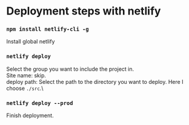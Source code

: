 # Deployment steps with netlify

### `npm install netlify-cli -g`
  Install global netlify

### `netlify deploy`
  Select the group you want to include the project in.\
  Site name: skip.\
  deploy path: Select the path to the directory you want to deploy. Here I choose `./src`.\

### `netlify deploy --prod`
  Finish deployment.
